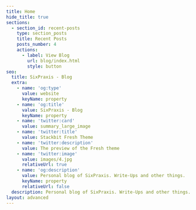 ```yaml
---
title: Home
hide_title: true
sections:
  - section_id: recent-posts
    type: section_posts
    title: Recent Posts
    posts_number: 4
    actions:
      - label: View Blog
        url: blog/index.html
        style: button
seo:
  title: SixPraxis - Blog
  extra:
    - name: 'og:type'
      value: website
      keyName: property
    - name: 'og:title'
      value: SixPraxis - Blog
      keyName: property
    - name: 'twitter:card'
      value: summary_large_image
    - name: 'twitter:title'
      value: Stackbit Fresh Theme
    - name: 'twitter:description'
      value: The preview of the Fresh theme
    - name: 'twitter:image'
      value: images/4.jpg
      relativeUrl: true
    - name: 'og:description'
      value: Personal blog of SixPraxis. Write-Ups and other things.
      keyName: property
      relativeUrl: false
  description: Personal blog of SixPraxis. Write-Ups and other things.
layout: advanced
---
```

